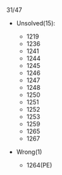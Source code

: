 31/47

- Unsolved(15): 
    - 1219
    - 1236
    - 1241
    - 1244
    - 1245
    - 1246
    - 1247
    - 1248
    - 1250
    - 1251
    - 1252
    - 1253
    - 1259
    - 1265
    - 1267

- Wrong(1)
    - 1264(PE)

